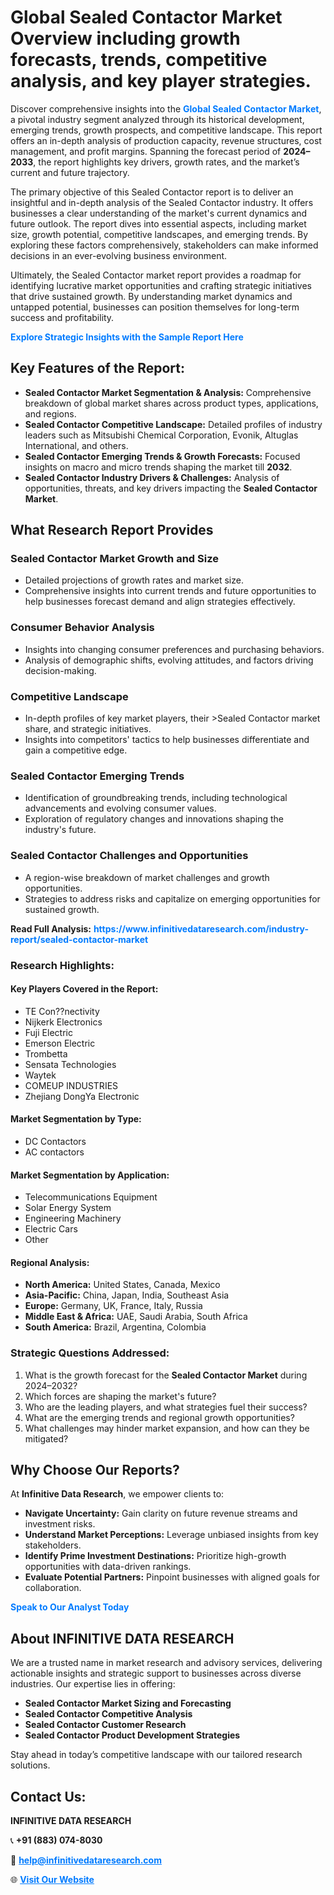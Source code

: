 <h1>Global Sealed Contactor Market Overview including growth forecasts, trends, competitive analysis, and key player strategies.</h1>
<p>
Discover comprehensive insights into the 
<a href="https://www.infinitivedataresearch.com/industry-report/sealed-contactor-market" rel="dofollow" style="color: #007BFF; text-decoration: none;"><strong>Global Sealed Contactor Market</strong></a>, a pivotal industry segment analyzed through its historical development, emerging trends, growth prospects, and competitive landscape. This report offers an in-depth analysis of production capacity, revenue structures, cost management, and profit margins. Spanning the forecast period of <strong>2024–2033</strong>, the report highlights key drivers, growth rates, and the market’s current and future trajectory.
</p>
<p>
The primary objective of this Sealed Contactor report is to deliver an insightful and in-depth analysis of the Sealed Contactor industry. It offers businesses a clear understanding of the market's current dynamics and future outlook. The report dives into essential aspects, including market size, growth potential, competitive landscapes, and emerging trends. By exploring these factors comprehensively, stakeholders can make informed decisions in an ever-evolving business environment.
</p>
<p>
Ultimately, the Sealed Contactor market report provides a roadmap for identifying lucrative market opportunities and crafting strategic initiatives that drive sustained growth. By understanding market dynamics and untapped potential, businesses can position themselves for long-term success and profitability.
</p>
<p>
<a href="https://www.infinitivedataresearch.com/request-sample/reportId=106555" style="color: #007BFF; text-decoration: none;"><strong>Explore Strategic Insights with the Sample Report Here</strong></a>
</p>

<h2>Key Features of the Report:</h2>
<ul>
<li><strong>Sealed Contactor Market Segmentation & Analysis:</strong> Comprehensive breakdown of global market shares across product types, applications, and regions.</li>
<li><strong>Sealed Contactor Competitive Landscape:</strong> Detailed profiles of industry leaders such as Mitsubishi Chemical Corporation, Evonik, Altuglas International, and others.</li>
<li><strong>Sealed Contactor Emerging Trends & Growth Forecasts:</strong> Focused insights on macro and micro trends shaping the market till <strong>2032</strong>.</li>
<li><strong>Sealed Contactor Industry Drivers & Challenges:</strong> Analysis of opportunities, threats, and key drivers impacting the <strong>Sealed Contactor Market</strong>.</li>
</ul>

<h2>What Research Report Provides</h2>
<h3>Sealed Contactor Market Growth and Size</h3>
<ul>
<li>Detailed projections of growth rates and market size.</li>
<li>Comprehensive insights into current trends and future opportunities to help businesses forecast demand and align strategies effectively.</li>
</ul>

<h3>Consumer Behavior Analysis</h3>
<ul>
<li>Insights into changing consumer preferences and purchasing behaviors.</li>
<li>Analysis of demographic shifts, evolving attitudes, and factors driving decision-making.</li>
</ul>

<h3>Competitive Landscape</h3>
<ul>
<li>In-depth profiles of key market players, their >Sealed Contactor market share, and strategic initiatives.</li>
<li>Insights into competitors' tactics to help businesses differentiate and gain a competitive edge.</li>
</ul>

<h3>Sealed Contactor Emerging Trends</h3>
<ul>
<li>Identification of groundbreaking trends, including technological advancements and evolving consumer values.</li>
<li>Exploration of regulatory changes and innovations shaping the industry's future.</li>
</ul>

<h3>Sealed Contactor Challenges and Opportunities</h3>
<ul>
<li>A region-wise breakdown of market challenges and growth opportunities.</li>
<li>Strategies to address risks and capitalize on emerging opportunities for sustained growth.</li>
</ul>
<p><strong>Read Full Analysis:</strong> <a href="https://www.infinitivedataresearch.com/industry-report/sealed-contactor-market" rel="dofollow" style="color: #007BFF; text-decoration: none;"><strong>https://www.infinitivedataresearch.com/industry-report/sealed-contactor-market</strong></a></p>
<h3>Research Highlights:</h3>
<h4>Key Players Covered in the Report:</h4>
<ul><li>TE Con??nectivity</li><li>Nijkerk Electronics</li><li>Fuji Electric</li><li>Emerson Electric</li><li>Trombetta</li><li>Sensata Technologies</li><li>Waytek</li><li>COMEUP INDUSTRIES</li><li>Zhejiang DongYa Electronic</li></ul>
<h4>Market Segmentation by Type:</h4>
<ul><li>DC Contactors</li><li>AC contactors</li></ul>
<h4>Market Segmentation by Application:</h4>
<ul><li>Telecommunications Equipment</li><li>Solar Energy System</li><li>Engineering Machinery</li><li>Electric Cars</li><li>Other</li></ul>

<h4>Regional Analysis:</h4>
<ul>
<li><strong>North America:</strong> United States, Canada, Mexico</li>
<li><strong>Asia-Pacific:</strong> China, Japan, India, Southeast Asia</li>
<li><strong>Europe:</strong> Germany, UK, France, Italy, Russia</li>
<li><strong>Middle East & Africa:</strong> UAE, Saudi Arabia, South Africa</li>
<li><strong>South America:</strong> Brazil, Argentina, Colombia</li>
</ul>

<h3>Strategic Questions Addressed:</h3>
<ol>
<li>What is the growth forecast for the <strong>Sealed Contactor Market</strong> during 2024–2032?</li>
<li>Which forces are shaping the market's future?</li>
<li>Who are the leading players, and what strategies fuel their success?</li>
<li>What are the emerging trends and regional growth opportunities?</li>
<li>What challenges may hinder market expansion, and how can they be mitigated?</li>
</ol>

<h2>Why Choose Our Reports?</h2>
<p>At <strong>Infinitive Data Research</strong>, we empower clients to:</p>
<ul>
<li><strong>Navigate Uncertainty:</strong> Gain clarity on future revenue streams and investment risks.</li>
<li><strong>Understand Market Perceptions:</strong> Leverage unbiased insights from key stakeholders.</li>
<li><strong>Identify Prime Investment Destinations:</strong> Prioritize high-growth opportunities with data-driven rankings.</li>
<li><strong>Evaluate Potential Partners:</strong> Pinpoint businesses with aligned goals for collaboration.</li>
</ul>
<p><a href="https://www.infinitivedataresearch.com/industry-report/sealed-contactor-market" rel="dofollow" style="color: #007BFF; text-decoration: none;"><strong>Speak to Our Analyst Today</strong></a></p>

<h2>About INFINITIVE DATA RESEARCH</h2>
<p>We are a trusted name in market research and advisory services, delivering actionable insights and strategic support to businesses across diverse industries. Our expertise lies in offering:</p>
<ul>
<li><strong>Sealed Contactor Market Sizing and Forecasting</strong></li>
<li><strong>Sealed Contactor Competitive Analysis</strong></li>
<li><strong>Sealed Contactor Customer Research</strong></li>
<li><strong>Sealed Contactor Product Development Strategies</strong></li>
</ul>
<p>Stay ahead in today’s competitive landscape with our tailored research solutions.</p>

<h2>Contact Us:</h2>
<p><strong>INFINITIVE DATA RESEARCH</strong></p>
<p>📞 <strong>+91 (883) 074-8030</strong></p>
<p>📧 <strong><a href="mailto:help@infinitivedataresearch.com" style="color: #007BFF;">help@infinitivedataresearch.com</a></strong></p>
<p>🌐 <strong><a href="https://www.infinitivedataresearch.com" rel="dofollow" style="color: #007BFF;">Visit Our Website</a></strong></p>